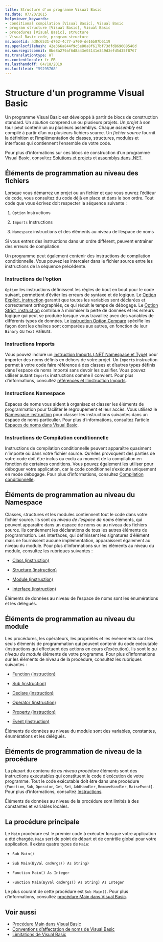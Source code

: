 ```yaml
---
title: Structure d'un programme Visual Basic
ms.date: 07/20/2015
helpviewer_keywords:
- conditional compilation [Visual Basic], Visual Basic
- program structure [Visual Basic], Visual Basic
- procedures [Visual Basic], structure
- Visual Basic code, program structure
ms.assetid: ad0c6531-d762-4c77-a700-de16b07b6119
ms.openlocfilehash: 42e366a844f9c5e80a8f617bf73dfd869608540d
ms.sourcegitcommit: 0be8a279af6d8a43e03141e349d3efd5d35f8767
ms.translationtype: HT
ms.contentlocale: fr-FR
ms.lasthandoff: 04/18/2019
ms.locfileid: "59295768"
---
```

# <a name="structure-of-a-visual-basic-program"></a>Structure d'un programme Visual Basic
Un programme Visual Basic est développé à partir de blocs de construction standard. Un *solution* comprend un ou plusieurs projets. Un *projet* à son tour peut contenir un ou plusieurs assemblys. Chaque *assembly* est compilé à partir d’un ou plusieurs fichiers source. Un *fichier source* fournit la définition et l’implémentation de classes, structures, modules et interfaces qui contiennent l’ensemble de votre code.  
  
 Pour plus d’informations sur ces blocs de construction d’un programme Visual Basic, consultez [Solutions et projets](/visualstudio/ide/solutions-and-projects-in-visual-studio) et [assemblys dans .NET](../../../standard/assembly/index.md).  
  
## <a name="file-level-programming-elements"></a>Éléments de programmation au niveau des fichiers  
 Lorsque vous démarrez un projet ou un fichier et que vous ouvrez l’éditeur de code, vous consultez du code déjà en place et dans le bon ordre. Tout code que vous écrivez doit respecter la séquence suivante :  
  
1. `Option` Instructions  
  
2. `Imports` Instructions  
  
3. `Namespace` instructions et des éléments au niveau de l’espace de noms  
  
 Si vous entrez des instructions dans un ordre différent, peuvent entraîner des erreurs de compilation.  
  
 Un programme peut également contenir des instructions de compilation conditionnelle. Vous pouvez les intercaler dans le fichier source entre les instructions de la séquence précédente.  
  
### <a name="option-statements"></a>Instructions de l’option  
 `Option` les instructions définissent les règles de bout en bout pour le code suivant, permettent d’éviter les erreurs de syntaxe et de logique. Le [Option Explicit, instruction](../../../visual-basic/language-reference/statements/option-explicit-statement.md) garantit que toutes les variables sont déclarées et correctement orthographiés, ce qui réduit le temps de débogage. Le [Option Strict, instruction](../../../visual-basic/language-reference/statements/option-strict-statement.md) contribue à minimiser la perte de données et les erreurs logique qui peut se produire lorsque vous travaillez avec des variables de différents types de données. Le [instruction Option Compare](../../../visual-basic/language-reference/statements/option-compare-statement.md) spécifie les façon dont les chaînes sont comparées aux autres, en fonction de leur `Binary` ou `Text` valeurs.  
  
### <a name="imports-statements"></a>Instructions Imports  
 Vous pouvez inclure un [instruction Imports (.NET Namespace et Type)](../../../visual-basic/language-reference/statements/imports-statement-net-namespace-and-type.md) pour importer des noms définis en dehors de votre projet. Un `Imports` instruction permet à votre code faire référence à des classes et d’autres types définis dans l’espace de noms importé sans devoir les qualifier. Vous pouvez utiliser autant `Imports` instructions comme il convient. Pour plus d’informations, consultez [références et l’instruction Imports](../../../visual-basic/programming-guide/program-structure/references-and-the-imports-statement.md).  
  
### <a name="namespace-statements"></a>Instructions Namespace  
 Espaces de noms vous aident à organisez et classer les éléments de programmation pour faciliter le regroupement et leur accès. Vous utilisez le [Namespace instruction](../../../visual-basic/language-reference/statements/namespace-statement.md) pour classer les instructions suivantes dans un espace de noms particulier. Pour plus d’informations, consultez l’article [Espaces de noms dans Visual Basic](../../../visual-basic/programming-guide/program-structure/namespaces.md).  
  
### <a name="conditional-compilation-statements"></a>Instructions de Compilation conditionnelle  
 Instructions de compilation conditionnelle peuvent apparaître quasiment n’importe où dans votre fichier source. Qu’elles provoquent des parties de votre code doit être inclus ou exclu au moment de la compilation en fonction de certaines conditions. Vous pouvez également les utiliser pour déboguer votre application, car le code conditionnel s’exécute uniquement en mode débogage. Pour plus d’informations, consultez [Compilation conditionnelle](../../../visual-basic/programming-guide/program-structure/conditional-compilation.md).  
  
## <a name="namespace-level-programming-elements"></a>Éléments de programmation au niveau du Namespace  
 Classes, structures et les modules contiennent tout le code dans votre fichier source. Ils sont *au niveau de l’espace de noms* éléments, qui peuvent apparaître dans un espace de noms ou au niveau des fichiers source. Ils contiennent les déclarations de tous les autres éléments de programmation. Les interfaces, qui définissent les signatures d’élément mais ne fournissent aucune implémentation, apparaissent également au niveau du module. Pour plus d’informations sur les éléments au niveau du module, consultez les rubriques suivantes :  
  
-   [Class (instruction)](../../../visual-basic/language-reference/statements/class-statement.md)  
  
-   [Structure (instruction)](../../../visual-basic/language-reference/statements/structure-statement.md)  
  
-   [Module (instruction)](../../../visual-basic/language-reference/statements/module-statement.md)  
  
-   [Interface (instruction)](../../../visual-basic/language-reference/statements/interface-statement.md)  
  
 Éléments de données au niveau de l’espace de noms sont les énumérations et les délégués.  
  
## <a name="module-level-programming-elements"></a>Éléments de programmation au niveau du module  
 Les procédures, les opérateurs, les propriétés et les événements sont les seuls éléments de programmation qui peuvent contenir du code exécutable (instructions qui effectuent des actions en cours d’exécution). Ils sont le *au niveau du module* éléments de votre programme. Pour plus d’informations sur les éléments de niveau de la procédure, consultez les rubriques suivantes :  
  
-   [Function (instruction)](../../../visual-basic/language-reference/statements/function-statement.md)  
  
-   [Sub (instruction)](../../../visual-basic/language-reference/statements/sub-statement.md)  
  
-   [Declare (instruction)](../../../visual-basic/language-reference/statements/declare-statement.md)  
  
-   [Operator (instruction)](../../../visual-basic/language-reference/statements/operator-statement.md)  
  
-   [Property (instruction)](../../../visual-basic/language-reference/statements/property-statement.md)  
  
-   [Event (instruction)](../../../visual-basic/language-reference/statements/event-statement.md)  
  
 Éléments de données au niveau du module sont des variables, constantes, énumérations et les délégués.  
  
## <a name="procedure-level-programming-elements"></a>Éléments de programmation de niveau de la procédure  
 La plupart du contenu de *au niveau procédure* éléments sont des instructions exécutables qui constituent le code d’exécution de votre programme. Tout le code exécutable doit être dans une procédure (`Function`, `Sub`, `Operator`, `Get`, `Set`, `AddHandler`, `RemoveHandler`, `RaiseEvent`). Pour plus d’informations, consultez [Instructions](../../../visual-basic/programming-guide/language-features/statements.md).  
  
 Éléments de données au niveau de la procédure sont limités à des constantes et variables locales.  
  
## <a name="the-main-procedure"></a>La procédure principale  
 Le `Main` procédure est le premier code à exécuter lorsque votre application a été chargée. `Main` sert de point de départ et de contrôle global pour votre application. Il existe quatre types de `Main`:  
  
-   `Sub Main()`  
  
-   `Sub Main(ByVal cmdArgs() As String)`  
  
-   `Function Main() As Integer`  
  
-   `Function Main(ByVal cmdArgs() As String) As Integer`  
  
 Le plus courant de cette procédure est `Sub Main()`. Pour plus d’informations, consultez [procédure Main dans Visual Basic](../../../visual-basic/programming-guide/program-structure/main-procedure.md).  
  
## <a name="see-also"></a>Voir aussi

- [Procédure Main dans Visual Basic](../../../visual-basic/programming-guide/program-structure/main-procedure.md)
- [Conventions d’affectation de noms de Visual Basic](../../../visual-basic/programming-guide/program-structure/naming-conventions.md)
- [Limitations de Visual Basic](../../../visual-basic/programming-guide/program-structure/limitations.md)
